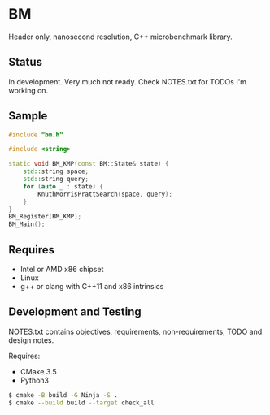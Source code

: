 ﻿# BM

Header only, nanosecond resolution, C++ microbenchmark library.

## Status
In development. Very much not ready. Check NOTES.txt for TODOs I'm working on.

## Sample

```cpp
#include "bm.h"

#include <string>

static void BM_KMP(const BM::State& state) {
	std::string space;
	std::string query;
	for (auto _ : state) {
		KnuthMorrisPrattSearch(space, query);
	}
}
BM_Register(BM_KMP);
BM_Main();
```

## Requires

- Intel or AMD x86 chipset
- Linux
- g++ or clang with C++11 and x86 intrinsics

## Development and Testing

NOTES.txt contains objectives, requirements, non-requirements, TODO and design notes.

Requires:
- CMake 3.5
- Python3

```bash
$ cmake -B build -G Ninja -S .
$ cmake --build build --target check_all
```

